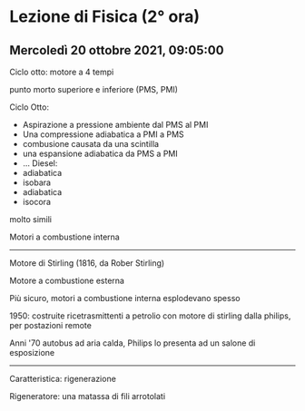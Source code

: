# Lezione di Fisica (2° ora)
## Mercoledì 20 ottobre 2021, 09:05:00

Ciclo otto: motore a 4 tempi

punto morto superiore e inferiore (PMS, PMI)

Ciclo Otto:
* Aspirazione a pressione ambiente dal PMS al PMI
* Una compressione adiabatica a PMI a PMS
* combusione causata da una scintilla
* una espansione adiabatica da PMS a PMI
* ...
Diesel:
* adiabatica
* isobara
* adiabatica
* isocora


molto simili

Motori a combustione interna

---

Motore di Stirling (1816, da Rober Stirling)

Motore a combustione esterna

Più sicuro, motori a combustione interna esplodevano spesso

1950: costruite ricetrasmittenti a petrolio con motore di stirling dalla philips, per postazioni remote

Anni '70 autobus ad aria calda, Philips lo presenta ad un salone di esposizione

---

Caratteristica: rigenerazione

Rigeneratore: una matassa di fili arrotolati
<!--stackedit_data:
eyJoaXN0b3J5IjpbLTE0NDUyMzU4MzRdfQ==
-->